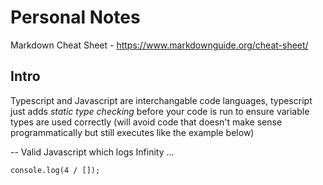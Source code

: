 # Personal Notes

Markdown Cheat Sheet - https://www.markdownguide.org/cheat-sheet/

## Intro
Typescript and Javascript are interchangable code languages, typescript just adds *static type checking* before your code is run to ensure variable types are used correctly (will avoid code that doesn't make sense programmatically but still executes like the example below)

-- Valid Javascript which logs Infinity ...

`console.log(4 / []);`